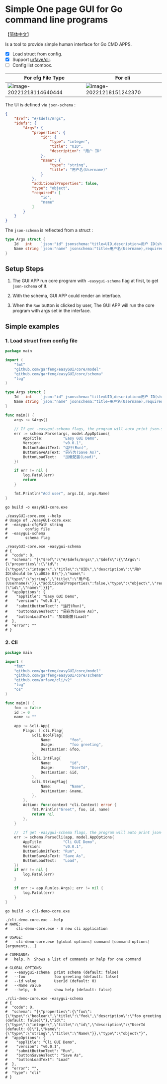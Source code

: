 # Simple One page GUI for Go command line programs

【[简体中文](./doc/zh-cn.md)】

Is a tool to provide simple human interface for Go CMD APPS. 

- [x] Load struct from config.
- [x] Support [urfave/cli](https://github.com/urfave/cli).
- [ ] Config list combox.

| For cfg File Type                                            | For cli                                                      |
| ------------------------------------------------------------ | ------------------------------------------------------------ |
| ![image-20221218114640444](README.assets/image-20221218114640444.png) | ![image-20221218151242370](README.assets/image-20221218151242370.png) |

The UI is defined via `json-schema` :

``` json
{
    "$ref": "#/$defs/Args",
    "$defs": {
        "Args": {
            "properties": {
                "id": {
                    "type": "integer",
                    "title": "UID",
                    "description": "用户 ID"
                },
                "name": {
                    "type": "string",
                    "title": "用户名(Username)"
                }
            },
            "additionalProperties": false,
            "type": "object",
            "required": [
                "id",
                "name"
            ]
        }
    }
}
```

The `json-schema` is reflected from a struct :

``` go
type Args struct {
	Id   int    `json:"id" jsonschema:"title=UID,description=用户 ID(should be > 0),required"`
	Name string `json:"name" jsonschema:"title=用户名(Username),required"`
}
```

## Setup Steps

1. The GUI APP run core program with `-easygui-schema` flag at first, to get `json-schema` of it. 

2. With the schema, GUI APP could render an interface. 
3. When the `Run` button is clicked by user, The GUI APP will run the core program with args set in the interface.



## Simple examples

### 1. Load struct from config file

``` go
package main

import (
	"fmt"
	"github.com/garfeng/easyGUI/core/model"
	"github.com/garfeng/easyGUI/core/schema"
	"log"
)

type Args struct {
	Id   int    `json:"id" jsonschema:"title=UID,description=用户 ID(should be > 0),required"`
	Name string `json:"name" jsonschema:"title=用户名(Username),required"`
}

func main() {
	args := &Args{}
    
	// If get -easygui-schema flags, the program will auto print json-schema, and exit program with 0
	err := schema.Parse(args, model.AppOptions{
		AppTitle:         "Easy GUI Demo",
		Version:          "v0.0.1",
		ButtonSubmitText: "运行(Run)",
		ButtonSaveAsText: "另存为(Save As)",
		ButtonLoadText:   "加载配置(Load)",
	})

	if err != nil {
		log.Fatal(err)
		return
	}

	fmt.Println("Add user", args.Id, args.Name)
}

```

``` shell
go build -o easyGUI-core.exe
```

``` shell
./easyGUI-core.exe --help
# Usage of ./easyGUI-core.exe:
#  -easygui-cfgPath string
#        config file
#  -easygui-schema
#        schema flag
```

``` shell
./easyGUI-core.exe -easygui-schema
# {
#  "code": 0,
#  "schema": "{\"$ref\":\"#/$defs/Args\",\"$defs\":{\"Args\":{\"properties\":{\"id\":{\"type\":\"integer\",\"title\":\"UID\",\"description\":\"用户 ID(should be \\u003e 0)\"},\"name\":{\"type\":\"string\",\"title\":\"用户名(Username)\"}},\"additionalProperties\":false,\"type\":\"object\",\"required\":[\"id\",\"name\"]}}}",
#  "appOptions": {
#    "appTitle": "Easy GUI Demo",
#    "version": "v0.0.1",
#    "submitButtonText": "运行(Run)",
#    "buttonSaveAsText": "另存为(Save As)",
#    "buttonLoadText": "加载配置(Load)"
#  },
#  "error": ""
# }
```



### 2. Cli 

``` go
package main

import (
	"fmt"
	"github.com/garfeng/easyGUI/core/model"
	"github.com/garfeng/easyGUI/core/schema"
	"github.com/urfave/cli/v2"
	"log"
	"os"
)

func main() {
	foo := false
	id := 0
	name := ""

	app := &cli.App{
		Flags: []cli.Flag{
			&cli.BoolFlag{
				Name:        "foo",
				Usage:       "foo greeting",
				Destination: &foo,
			},
			&cli.IntFlag{
				Name:        "id",
				Usage:       "UserId",
				Destination: &id,
			},
			&cli.StringFlag{
				Name:        "Name",
				Destination: &name,
			},
		},
		Action: func(context *cli.Context) error {
			fmt.Println("Greet", foo, id, name)
			return nil
		},
	}
	
	//  If get -easygui-schema flags, the program will auto print json-schema, and exit program with 0
	err := schema.ParseCli(app, model.AppOptions{
		AppTitle:         "Cli GUI Demo",
		Version:          "v0.0.1",
		ButtonSubmitText: "Run",
		ButtonSaveAsText: "Save As",
		ButtonLoadText:   "Load",
	})
	if err != nil {
		log.Fatal(err)
	}

	if err := app.Run(os.Args); err != nil {
		log.Fatal(err)
	}
}

```

``` shell
go build -o cli-demo-core.exe
```

``` shell
./cli-demo-core.exe --help
# NAME:
#    cli-demo-core.exe - A new cli application

# USAGE:
#    cli-demo-core.exe [global options] command [command options] [arguments...]

# COMMANDS:
#   help, h  Shows a list of commands or help for one command

# GLOBAL OPTIONS:
#   --easygui-schema  print schema (default: false)
#   --foo             foo greeting (default: false)
#   --id value        UserId (default: 0)
#   --Name value
#   --help, -h        show help (default: false)
```

``` shell
./cli-demo-core.exe -easygui-schema
# {
#  "code": 0,
#  "schema": "{\"properties\":{\"foo\":{\"type\":\"boolean\",\"title\":\"foo\",\"description\":\"foo greeting (default: false)\"},\"id\":{\"type\":\"integer\",\"title\":\"id\",\"description\":\"UserId (default: 0)\"},\"Name\":{\"type\":\"string\",\"title\":\"Name\"}},\"type\":\"object\"}",
#  "appOptions": {
#    "appTitle": "Cli GUI Demo",
#    "version": "v0.0.1",
#    "submitButtonText": "Run",
#    "buttonSaveAsText": "Save As",
#    "buttonLoadText": "Load"
#  },
#  "error": "",
#  "type": "cli"
# }
```



